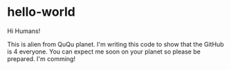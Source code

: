 # hello-world

Hi Humans!

This is alien from QuQu planet. I'm writing this code to show that the GitHub is 4 everyone.
You can expect me soon on your planet so please be prepared. I'm comming!
